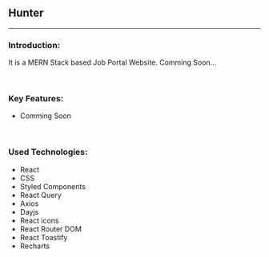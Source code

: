 ## Hunter

---

### Introduction:

It is a MERN Stack based Job Portal Website. Comming Soon...

<br/>

### Key Features:

-   Comming Soon

<br/>

### Used Technologies:

-   React
-   CSS
-   Styled Components
-   React Query
-   Axios
-   Dayjs
-   React icons
-   React Router DOM
-   React Toastify
-   Recharts
